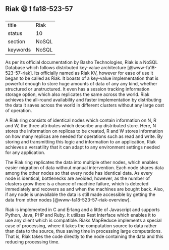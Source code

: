 ## Riak :smiley: :exclamation: fa18-523-57


|          |          |
| -------- | -------- |
| title    | Riak     | 
| status   | 10       |
| section  | NoSQL    |
| keywords | NoSQL    |


As per its official documentation by Basho Technologies, Riak is a NoSQL Database which follows distributed key-value architecture [@www-fa18-523-57-riak]. Its officially named as Riak KV, however for ease of use it began to be called as Riak. It boasts of a key-value implementation that is powerful enough to store huge amounts of data of any any kind, whether structured or unstructured. It even has a session tracking information storage option, which also replicates the same across the world. Riak achieves the all-round availability and faster implementation by distributing the data it saves across the world in different clusters without any large cost of operation.

A Riak ring consists of identical nodes which contain information on N, R and W, the three attributes which describe any distributed store. Here, N stores the information on replicas to be created, R and W stores information on how many replicas are needed for operations such as read and write. By storing and transmitting this logic and information to an application, Riak achieves a versatility that it can adapt to any environment settings needed for any application. 

The Riak ring replicates the data into multiple other nodes, which enables easier migration of data without manual intervention. Each node shares data among the other nodes so that every node has identical data. As every node is identical, bottlenecks are avoided, however, as the number of clusters grow there is a chance of machine failure, which is detected immediately and recovers as and when the machines are bought back. Also, if any node is unavailable the data is still made accessible by getting the data from other nodes [@www-fa18-523-57-riak-overview].

Riak is implemented in C and Erlang and a little of Javascript and supports Python, Java, PHP and Ruby. It utilizes Rest Interface which enables it to use any client which is compatible. Riaks MapReduce implements a special case of processing, where it takes the computation source to data rather than data to the source, thus saving time in processing large computations. That is, Riak takes the code directly to the node containing the data and this reducing processing time.

